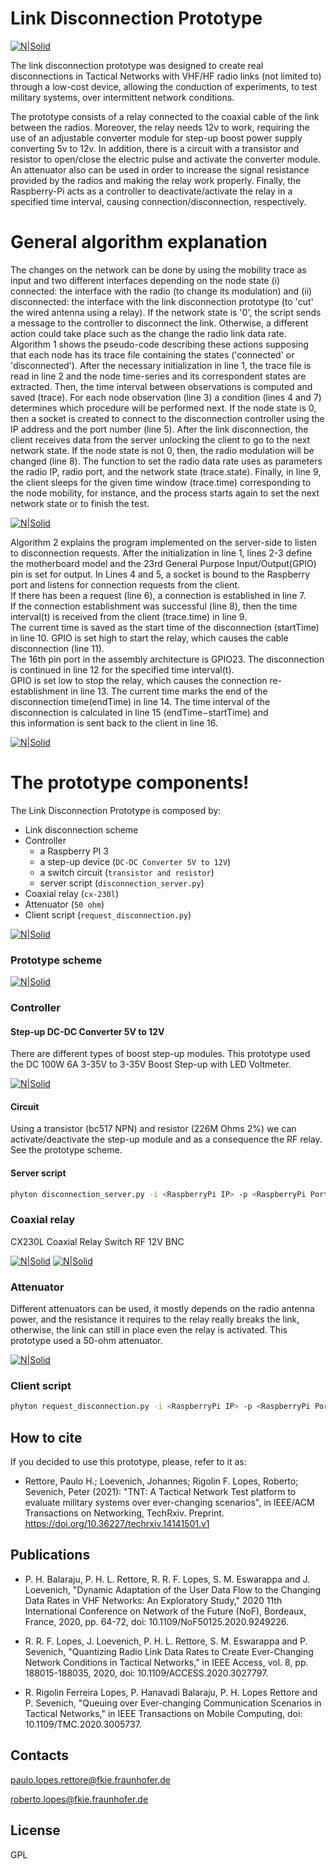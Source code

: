 # Link Disconnection Prototype 
[![N|Solid](https://www.fkie.fraunhofer.de/content/dam/fkie/fkie.svg)](https://www.fkie.fraunhofer.de)

The link disconnection prototype was designed to create real disconnections in Tactical Networks with VHF/HF radio links (not limited to) 
through a low-cost device, allowing the conduction of experiments, to test military systems, over intermittent network conditions.

The prototype consists of a relay connected to the coaxial cable of the link between the radios. 
Moreover, the relay needs 12v to work, requiring the use of an adjustable converter module for step-up boost power supply converting 5v to 12v. 
In addition, there is a circuit with a transistor and resistor to open/close the electric pulse and activate the converter module. 
An attenuator also can be used in order to increase the signal resistance provided by the radios and making the relay work properly. 
Finally, the Raspberry-Pi acts as a controller to deactivate/activate the relay in a specified time interval, causing connection/disconnection, respectively. 

# General algorithm explanation 

The changes on the network can be done by using the mobility trace as input and two different interfaces depending on the node state (i) connected: 
the interface with the radio (to change its modulation) and (ii) disconnected: the interface with the link disconnection prototype (to 'cut' the wired antenna using a relay). 
If the network state is '0', the script sends a message to the controller to disconnect the link. 
Otherwise, a different action could take place such as the change the radio link data rate. 
Algorithm 1 shows the pseudo-code describing these actions supposing that each node has its trace file containing the states ('connected' or 'disconnected'). 
After the necessary initialization in line 1, the trace file is read in line 2 and the node time-series and its correspondent states are extracted. 
Then, the time interval between observations is computed and saved (trace). 
For each node observation (line 3) a condition (lines 4 and 7) determines which procedure will be performed next. 
If the node state is 0, then a socket is created to connect to the disconnection controller using the IP address and the port number (line 5). 
After the link disconnection, the client receives data from the server unlocking the client to go to the next network state. 
If the node state is not 0, then, the radio modulation will be changed (line 8). 
The function to set the radio data rate uses as parameters the radio IP, radio port, and the network state (trace.state). 
Finally, in line 9, the client sleeps for the given time window (trace.time) corresponding to the node mobility, for instance, and the process starts again to set the next network state or to finish the test.

[![N|Solid](img/algo1.png)]() 

Algorithm 2 explains the program implemented on the server-side to listen to disconnection requests. 
After the initialization in line 1, lines 2-3 define the motherboard  model  and  the 23rd General  Purpose  Input/Output(GPIO) pin is set for output. 
In Lines 4 and 5, a socket is bound to the Raspberry port and listens for connection requests from the  client.  
If  there  has  been  a  request  (line  6),  a  connection is  established  in  line  7.  
If  the  connection  establishment  was successful  (line  8),  then  the  time  interval(t) is  received  from the  client  (trace.time)  in  line  9.  
The  current  time  is  saved as the start time of the disconnection (startTime) in line 10. 
GPIO  is  set  high  to  start  the  relay,  which  causes  the  cable disconnection  (line  11).  
The 16th pin  port  in  the  assembly architecture is GPIO23. The disconnection is continued in line 12  for  the  specified  time  interval(t).  
GPIO  is  set  low  to  stop the relay, which causes the connection re-establishment in line 13. 
The current time marks the end of the disconnection time(endTime) in line 14. The time interval of the disconnection is  calculated  in  line  15  (endTime−startTime)  and  
this information is sent back to the client in line 16.

[![N|Solid](img/algo2.png)]()


# The prototype components!

The Link Disconnection Prototype is composed by:
   
  - Link disconnection scheme 
  - Controller
    - a Raspberry PI 3
    - a step-up device (`DC-DC Converter 5V to 12V`)
    - a switch circuit (`transistor and resistor`)
    - server script (`disconnection_server.py`)
  - Coaxial relay (`cx-230l`)
  - Attenuator (`50 ohm`)
  - Client script (`request_disconnection.py`)
    
[![N|Solid](img/prototype.jpg)]()

### Prototype scheme

[![N|Solid](img/link_disconnection_diagram.jpg)]()

### Controller
#### Step-up DC-DC Converter 5V to 12V

There are different types of boost step-up modules. 
This prototype used the DC 100W 6A 3-35V to 3-35V Boost Step-up with LED Voltmeter.

[![N|Solid](img/stepup.jpg)]()

#### Circuit

Using a transistor (bc517 NPN) and resistor (226M Ohms 2%) we can activate/deactivate the 
step-up module and as a consequence the RF relay. See the prototype scheme.

#### Server script

```sh
phyton disconnection_server.py -i <RaspberryPi IP> -p <RaspberryPi Port>
```

### Coaxial relay

CX230L Coaxial Relay Switch RF 12V BNC

[![N|Solid](img/coaxial-relay.jpg)]() [![N|Solid](img/coaxial-relay_2.jpg)]()



### Attenuator

Different attenuators can be used, it mostly depends on the radio antenna power, 
and the resistance it requires to the relay really breaks the link, otherwise, 
the link can still in place even the relay is activated.
This prototype used a 50-ohm attenuator.

[![N|Solid](img/attenuator.jpg)]()

### Client script

```sh
phyton request_disconnection.py -i <RaspberryPi IP> -p <RaspberryPi Port> -t <Disconnection time>
```

How to cite
----
If you decided to use this prototype, please, refer to it as:

-  Rettore, Paulo H.; Loevenich, Johannes; Rigolin F. Lopes, Roberto; Sevenich, Peter (2021): "TNT: A Tactical Network Test platform to evaluate military systems over ever-changing scenarios", in IEEE/ACM Transactions on Networking, TechRxiv. Preprint. https://doi.org/10.36227/techrxiv.14141501.v1 

Publications
----

- P. H. Balaraju, P. H. L. Rettore, R. R. F. Lopes, S. M. Eswarappa and J. Loevenich, "Dynamic Adaptation of the User Data Flow to the Changing Data Rates in VHF Networks: An Exploratory Study," 2020 11th International Conference on Network of the Future (NoF), Bordeaux, France, 2020, pp. 64-72, doi: 10.1109/NoF50125.2020.9249226.

- R. R. F. Lopes, J. Loevenich, P. H. L. Rettore, S. M. Eswarappa and P. Sevenich, "Quantizing Radio Link Data Rates to Create Ever-Changing Network Conditions in Tactical Networks," in IEEE Access, vol. 8, pp. 188015-188035, 2020, doi: 10.1109/ACCESS.2020.3027797.

- R. Rigolin Ferreira Lopes, P. Hanavadi Balaraju, P. H. Lopes Rettore and P. Sevenich, "Queuing over Ever-changing Communication Scenarios in Tactical Networks," in IEEE Transactions on Mobile Computing, doi: 10.1109/TMC.2020.3005737.

Contacts
----

paulo.lopes.rettore@fkie.fraunhofer.de

roberto.lopes@fkie.fraunhofer.de

License
----

GPL